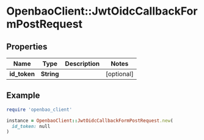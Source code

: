 # OpenbaoClient::JwtOidcCallbackFormPostRequest

## Properties

| Name | Type | Description | Notes |
| ---- | ---- | ----------- | ----- |
| **id_token** | **String** |  | [optional] |

## Example

```ruby
require 'openbao_client'

instance = OpenbaoClient::JwtOidcCallbackFormPostRequest.new(
  id_token: null
)
```

